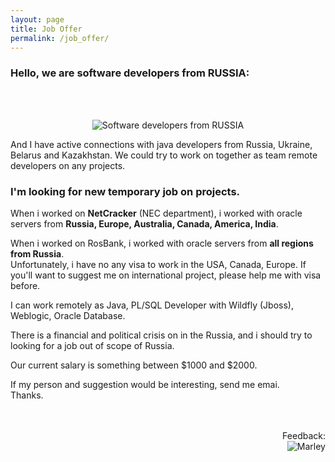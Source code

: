 ```yaml
---
layout: page
title: Job Offer
permalink: /job_offer/
---
```


### Hello, we are software developers from RUSSIA:<br/>

<br/><br/>

<div align="center">
	<img src="http://prev.javadev.org/pictures/russian_developers.jpg" alt="Software developers from RUSSIA" border="0">
</div>


And I have active connections with java developers from Russia, Ukraine, Belarus and Kazakhstan. We could try to work on together as team remote developers on any projects.


### I'm looking for new temporary job on projects.


When i worked on <strong>NetCracker</strong> (NEC department), i worked with oracle servers from <strong>Russia, Europe, Australia, Canada, America, India</strong>.

When i worked on RosBank, i worked with oracle servers from <strong>all regions from Russia</strong>.<br/>
Unfortunately, i have no any visa to work in the USA, Canada, Europe. If you'll want to suggest me on international project, please help me with visa before.


I can work remotely as Java, PL/SQL Developer with Wildfly (Jboss), Weblogic, Oracle Database.

There is a financial and political crisis on in the Russia, and i should try to looking for a job out of scope of Russia.

Our current salary is something between $1000 and $2000.


If my person and suggestion would be interesting, send me emai.<br/>
Thanks.

<br/>
<br/>

<div align="right">
Feedback: <br /><img src="http://img.fotografii.org/a3333333mail.gif" alt="Marley" border="0" />
</div>
